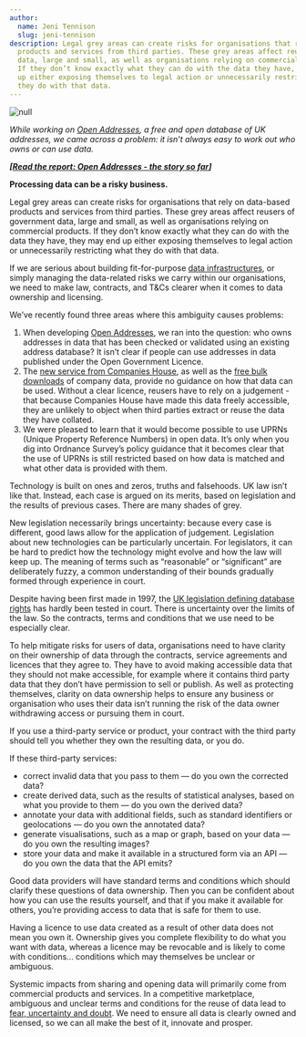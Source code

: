 ```yaml
---
author:
  name: Jeni Tennison
  slug: jeni-tennison
description: Legal grey areas can create risks for organisations that rely on data-based
  products and services from third parties. These grey areas affect reusers of government
  data, large and small, as well as organisations relying on commercial products.
  If they don’t know exactly what they can do with the data they have, they may end
  up either exposing themselves to legal action or unnecessarily restricting what
  they do with that data.
---
```


<p><img src="http://bd7a65e2cb448908f934-86a50c88e47af9e1fb58ce0672b5a500.r32.cf3.rackcdn.com/uploads/assets/af/69/55af6917f362be7c88000001/Open_addresses_header.png" alt="null" class="img" id="attachment-55af6917d0d4625201000002" /></p>

<p><em>While working on <a rel="external" href="http://theodi.org/case-studies/open-addresses-the-story-to-date">Open Addresses</a>, a free and open database of UK addresses, we came across a problem: it isn’t always easy to work out who owns or can use data.</em></p>

<p><strong><em>[<a rel="external" href="http://theodi.org/case-studies/open-addresses-the-story-to-date">Read the report: Open Addresses - the story so far</a>]</em></strong></p>

<p><strong>Processing data can be a risky business.</strong></p>

<p>Legal grey areas can create risks for organisations that rely on data-based products and services from third parties. These grey areas affect reusers of government data, large and small, as well as organisations relying on commercial products. If they don’t know exactly what they can do with the data they have, they may end up either exposing themselves to legal action or unnecessarily restricting what they do with that data.</p>

<p>If we are serious about building fit-for-purpose <a rel="external" href="http://theodi.org/who-owns-our-data-infrastructure">data infrastructures</a>, or simply managing the data-related risks we carry within our organisations, we need to make law, contracts, and T&amp;Cs clearer when it comes to data ownership and licensing.</p>

<p>We’ve recently found three areas where this ambiguity causes problems:</p>

<ol>
  <li>When developing <a rel="external" href="https://alpha.openaddressesuk.org/">Open Addresses</a>, we ran into the question: who owns addresses in data that has been checked or validated using an existing address database? It isn’t clear if people can use addresses in data published under the Open Government Licence.</li>
  <li>The <a rel="external" href="http://resources.companieshouse.gov.uk/serviceInformation.shtml">new service from Companies House</a>, as well as the <a rel="external" href="http://download.companieshouse.gov.uk/en_output.html">free bulk downloads</a> of company data, provide no guidance on how that data can be used. Without a clear licence, reusers have to rely on a judgement - that because Companies House have made this data freely accessible, they are unlikely to object when third parties extract or reuse the data they have collated.</li>
  <li>We were pleased to learn that it would become possible to use UPRNs (Unique Property Reference Numbers) in open data. It’s only when you dig into Ordnance Survey’s policy guidance that it becomes clear that the use of UPRNs is still restricted based on how data is matched and what other data is provided with them.</li>
</ol>

<p>Technology is built on ones and zeros, truths and falsehoods. UK law isn’t like that. Instead, each case is argued on its merits, based on legislation and the results of previous cases. There are many shades of grey.</p>

<p>New legislation necessarily brings uncertainty: because every case is different, good laws allow for the application of judgement. Legislation about new technologies can be particularly uncertain. For legislators, it can be hard to predict how the technology might evolve and how the law will keep up. The meaning of terms such as “reasonable” or “significant” are deliberately fuzzy, a common understanding of their bounds gradually formed through experience in court.</p>

<p>Despite having been first made in 1997, the <a rel="external" href="http://www.legislation.gov.uk/uksi/1997/3032/contents/made">UK legislation defining database rights</a> has hardly been tested in court. There is uncertainty over the limits of the law. So the contracts, terms and conditions that we use need to be especially clear.</p>

<p>To help mitigate risks for users of data, organisations need to have clarity on their ownership of data through the contracts, service agreements and licences that they agree to. They have to avoid making accessible data that they should not make accessible, for example where it contains third party data that they don’t have permission to sell or publish. As well as protecting themselves, clarity on data ownership helps to ensure any business or organisation who uses their data isn’t running the risk of the data owner withdrawing access or pursuing them in court.</p>

<p>If you use a third-party service or product, your contract with the third party should tell you whether they own the resulting data, or you do. </p>

<p>If these third-party services:</p>

<ul>
  <li>correct invalid data that you pass to them — do you own the corrected data?</li>
  <li>create derived data, such as the results of statistical analyses, based on what you provide to them — do you own the derived data?</li>
  <li>annotate your data with additional fields, such as standard identifiers or geolocations — do you own the annotated data?</li>
  <li>generate visualisations, such as a map or graph, based on your data — do you own the resulting images?</li>
  <li>store your data and make it available in a structured form via an API — do you own the data that the API emits?</li>
</ul>

<p>Good data providers will have standard terms and conditions which should clarify these questions of data ownership. Then you can be confident about how you can use the results yourself, and that if you make it available for others, you’re providing access to data that is safe for them to use. </p>

<p>Having a licence to use data created as a result of other data does not mean you own it. Ownership gives you complete flexibility to do what you want with data, whereas a licence may be revocable and is likely to come with conditions&hellip; conditions which may themselves be unclear or ambiguous.</p>

<p>Systemic impacts from sharing and opening data will primarily come from commercial products and services. In a competitive marketplace, ambiguous and unclear terms and conditions for the reuse of data lead to <a rel="external" href="https://en.wikipedia.org/wiki/Fear,_uncertainty_and_doubt">fear, uncertainty and doubt</a>. We need to ensure all data is clearly owned and licensed, so we can all make the best of it, innovate and prosper.</p>

